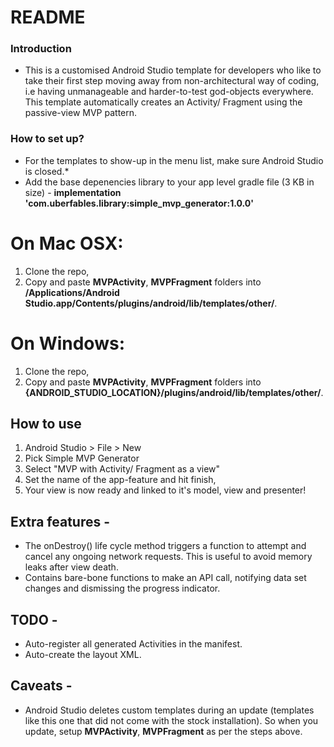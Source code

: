 # README #

### Introduction ###

* This is a customised Android Studio template for developers who like to take their first step moving away from non-architectural way of coding, i.e having unmanageable and harder-to-test god-objects everywhere. This template automatically creates an Activity/ Fragment using the passive-view MVP pattern.

### How to set up? ###

* For the templates to show-up in the menu list, make sure Android Studio is closed.* 
* Add the base depenencies library to your app level gradle file (3 KB in size) - 
**implementation 'com.uberfables.library:simple_mvp_generator:1.0.0'**

# On Mac OSX:

1. Clone the repo,
2. Copy and paste **MVPActivity**, **MVPFragment** folders into **/Applications/Android Studio.app/Contents/plugins/android/lib/templates/other/**.

# On Windows: 

1. Clone the repo,
2. Copy and paste **MVPActivity**, **MVPFragment** folders into **{ANDROID_STUDIO_LOCATION}/plugins/android/lib/templates/other/**.

## How to use ##

1. Android Studio > File > New
2. Pick Simple MVP Generator
3. Select "MVP with Activity/ Fragment as a view"
4. Set the name of the app-feature and hit finish,
5. Your view is now ready and linked to it's model, view and presenter!

## Extra features -

* The onDestroy() life cycle method triggers a function to attempt and cancel any ongoing network requests. This is useful to avoid memory leaks after view death.
* Contains bare-bone functions to make an API call, notifying data set changes and dismissing the progress indicator.

## TODO -

* Auto-register all generated Activities in the manifest.
* Auto-create the layout XML.

## Caveats - 

* Android Studio deletes custom templates during an update (templates like this one that did not come with the stock installation). So when you update, setup **MVPActivity**, **MVPFragment** as per the steps above.
